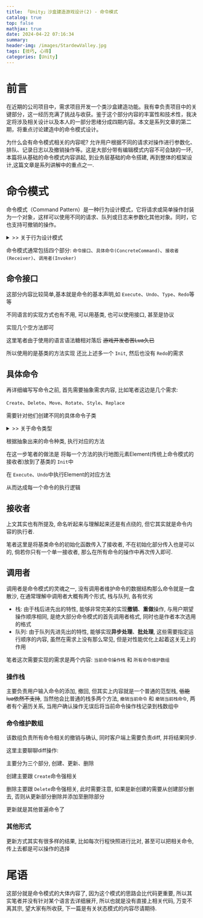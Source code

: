 ```yaml
---
title: 「Unity」沙盒建造游戏设计(2) - 命令模式
catalog: true
top: false
mathjax: true
date: 2024-04-22 07:16:34
summary:
header-img: /images/StardewValley.jpg
tags: [技巧, 心得]
categories: [Unity]
---
```

# 前言

在近期的公司项目中，需求项目开发一个类沙盒建造功能。我有幸负责项目中的关键部分，这一经历充满了挑战与收获。鉴于这个部分内容的丰富性和技术性，我决定将涉及相关设计以及本人的一部分思绪分成四期内容。本文是系列文章的第二期，将重点讨论建造中的命令模式设计。

为什么会有命令模式相关的内容呢? 允许用户根据不同的请求对操作进行参数化、排队、记录日志以及撤销操作等。这是大部分带有编辑模式内容不可会缺的一环, 本篇将从基础的命令模式内容讲起, 到业务层基础的命令搭建, 再到整体的框架设计,这篇文章是系列讲解中的重点之一.

# 命令模式

命令模式（Command Pattern）是一种行为设计模式，它将请求或简单操作封装为一个对象，这样可以使用不同的请求、队列或日志来参数化其他对象。同时，它也支持可撤销的操作。

<details>
  <summary>>> 关于行为设计模式</summary>
  行为设计模式是一类设计模式，它主要关注对象之间的责任分配和通信。
  这类模式通过改善系统内部的通信结构，使得系统更易于理解和维护。
</details>

命令模式通常包括四个部分: `命令接口`、`具体命令(ConcreteCommand)`、`接收者(Receiver)`、`调用者(Invoker)`

## 命令接口

 这部分内容比较简单,基本就是命令的基本声明,如 `Execute`、`Undo`、`Type`、`Redo`等等

不同语言的实现方式也有不用, 可以用基类, 也可以使用接口, 甚至是协议

实现几个空方法即可

这里笔者由于使用的语言语法糖相对落后 ~~游戏开发者苦Lua久已~~

所以使用的是基类的方法实现 还比上述多一个 `Init`, 然后也没有 `Redo`的需求

## 具体命令

再详细编写写命令之前, 首先需要抽象需求内容, 比如笔者这边是几个需求:

`Create`、`Delete`、`Move`、`Rotate`、`Style`、`Replace`

需要针对他们创建不同的具体命令子类

<details>
  <summary>>> 关于命令类型</summary>
	那这里其实就看到了命令模式的缺点之一: `在多种命令的情况下, 代码会变得繁杂` <br>
  但正是因为这种拆分每个命令的内容才造就了命令模式的风格 <br>
  关于如何让其没有那么冗杂, 笔者能收集到的材料是用类似函数式编程的方法实现 <br>
  但实际上面在我这个需求中有点搞笑了, 函数式只能做一种命令, 如果读者有更好的办法可以留言讨论 <br>
</details>

根据抽象出来的命令种类, 执行对应的方法

在这一步笔者的做法是 将每一个方法的执行地图元素Element(传统上命令模式的接收者)放到了基类的 `Init`中

在 `Execute`、`Undo`中执行Element的对应方法

从而达成每一个命令的执行逻辑

## 接收者

上文其实也有所提及, 命名听起来与理解起来还是有点绕的, 但它其实就是命令内容的执行者.

笔者这里是将基类命令的初始化函数传入了接收者, 不在初始化部分传入也是可以的, 倘若你只有一个单一接收者, 那么在所有命令的操作中再次传入即可.

## 调用者

调用者是命令模式的灵魂之一, 没有调用者维护命令的数据结构那么命令就是一盘散沙, 在通常理解中调用者大概有两个形式, 栈与队列, 各有优劣

* 栈: 由于栈后进先出的特性, 能够非常完美的实现**撤销**、**重做**操作, 与用户期望操作顺序相同, 是绝大部分命令模式的首先调用者格式, 同时也是作者本次选用的格式
* 队列: 由于队列先进先出的特性, 能够实现**异步处理**、**批处理**, 这些需要指定运行顺序的内容, 虽然在需求上没有那么常见, 但是对性能优化上起着这关无上的作用

笔者这次需要实现的需求是两个内容: `当前命令操作栈` 和 `所有命令维护数组`

### 操作栈

主要负责用户输入命令的添加, 撤回, 但其实上内容就是一个普通的范型栈, ~~低能lua依然不支持~~, 当然他会比普通的栈多两个方法, `撤销当前命令` 和 `撤销当前栈命令`, 两者有个遍历关系, 当用户确认操作无误后将当前命令操作栈记录到栈数组中

### 命令维护数组

该数组负责所有命令相关的撤销与确认, 同时客户端上需要负责diff, 并将结果同步.

这里主要聊聊diff操作:

主要分为三个部分, 创建、更新、删除

创建主要跟 `Create`命令强相关

删除主要跟 `Delete`命令强相关, 此时需要注意, 如果是新创建的需要从创建部分删去, 否则从更新部分删除并添加至删除部分

更新就是其他普遍命令了

### 其他形式

更新方式其实有很多样的结果, 比如每次行程快照进行比对, 甚至可以把相关命令,传上去都是可以操作的选择

# 尾语

这部分就是命令模式的大体内容了, 因为这个模式的思路会比代码更重要, 所以其实笔者并没有针对某个语言去详细展开, 所以也就是没有直接上相关代码, 万变不离其宗, 望大家有所收获, 下一篇是有关状态模式的内容尽请期待.
